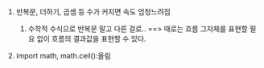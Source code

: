 1. 반복문, 더하기, 곱셈 등 수가 커지면 속도 엄청느려짐
   1. 수학적 수식으로 반복문 말고 다른 걸로..
   ==> 때로는 흐름 그자체를 표현할 필요 없이 흐름의 결과값을 표현할 수  있다.

2. import math, math.ceil():올림